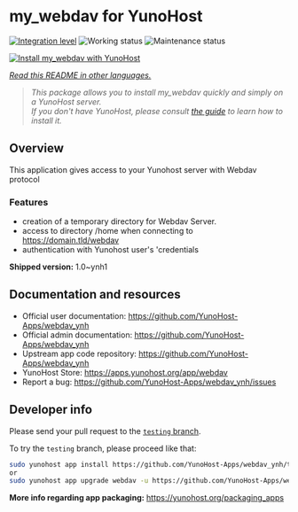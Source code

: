 <!--
N.B.: This README was automatically generated by <https://github.com/YunoHost/apps/tree/master/tools/readme_generator>
It shall NOT be edited by hand.
-->

# my_webdav for YunoHost

[![Integration level](https://dash.yunohost.org/integration/webdav.svg)](https://ci-apps.yunohost.org/ci/apps/webdav/) ![Working status](https://ci-apps.yunohost.org/ci/badges/webdav.status.svg) ![Maintenance status](https://ci-apps.yunohost.org/ci/badges/webdav.maintain.svg)

[![Install my_webdav with YunoHost](https://install-app.yunohost.org/install-with-yunohost.svg)](https://install-app.yunohost.org/?app=webdav)

*[Read this README in other languages.](./ALL_README.md)*

> *This package allows you to install my_webdav quickly and simply on a YunoHost server.*  
> *If you don't have YunoHost, please consult [the guide](https://yunohost.org/install) to learn how to install it.*

## Overview

This application gives access to your Yunohost server with Webdav protocol

### Features

- creation of a temporary directory for Webdav Server. 
- access to directory /home when connecting to https://domain.tld/webdav
- authentication with Yunohost user's 'credentials



**Shipped version:** 1.0~ynh1
## Documentation and resources

- Official user documentation: <https://github.com/YunoHost-Apps/webdav_ynh>
- Official admin documentation: <https://github.com/YunoHost-Apps/webdav_ynh>
- Upstream app code repository: <https://github.com/YunoHost-Apps/webdav_ynh>
- YunoHost Store: <https://apps.yunohost.org/app/webdav>
- Report a bug: <https://github.com/YunoHost-Apps/webdav_ynh/issues>

## Developer info

Please send your pull request to the [`testing` branch](https://github.com/YunoHost-Apps/webdav_ynh/tree/testing).

To try the `testing` branch, please proceed like that:

```bash
sudo yunohost app install https://github.com/YunoHost-Apps/webdav_ynh/tree/testing --debug
or
sudo yunohost app upgrade webdav -u https://github.com/YunoHost-Apps/webdav_ynh/tree/testing --debug
```

**More info regarding app packaging:** <https://yunohost.org/packaging_apps>
